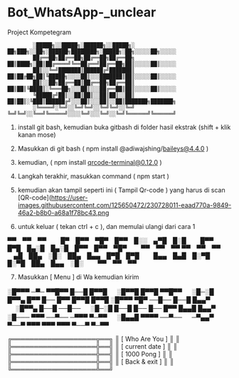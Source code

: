 # Bot_WhatsApp-_unclear
Project Kompetegram


            ░█████╗░░█████╗░██████╗░░█████╗░  ██╗███╗░░██╗░██████╗████████╗░█████╗░██╗░░░░░██╗░░░░░
            ██╔══██╗██╔══██╗██╔══██╗██╔══██╗  ██║████╗░██║██╔════╝╚══██╔══╝██╔══██╗██║░░░░░██║░░░░░
            ██║░░╚═╝███████║██████╔╝███████║  ██║██╔██╗██║╚█████╗░░░░██║░░░███████║██║░░░░░██║░░░░░
            ██║░░██╗██╔══██║██╔══██╗██╔══██║  ██║██║╚████║░╚═══██╗░░░██║░░░██╔══██║██║░░░░░██║░░░░░
            ╚█████╔╝██║░░██║██║░░██║██║░░██║  ██║██║░╚███║██████╔╝░░░██║░░░██║░░██║███████╗███████╗
            ░╚════╝░╚═╝░░╚═╝╚═╝░░╚═╝╚═╝░░╚═╝  ╚═╝╚═╝░░╚══╝╚═════╝░░░░╚═╝░░░╚═╝░░╚═╝╚══════╝╚══════╝

1. install git bash, kemudian buka gitbash di folder hasil ekstrak (shift + klik kanan mose)
2. Masukkan di git bash ( npm install @adiwajshing/baileys@4.4.0 )
3. kemudian, ( npm install qrcode-terminal@0.12.0 )
4. Langkah terakhir, masukkan command ( npm start )
5. kemudian akan tampil seperti ini ( Tampil Qr-code ) yang harus di scan
[QR-code](https://user-images.githubusercontent.com/125650472/230728011-eaad770a-9849-46a2-b8b0-a68a1f78bc43.png

6. untuk keluar ( tekan ctrl + c ), dan memulai ulangi dari cara 1


▀▀ ▀▀ ▀▀   █▀ █▀▀ ▀█▀ █▀▀ █░░ ▄▀█ █░█   █▀▀ █▀█ █▄░█ █▄░█ █▀▀ █▀▀ ▀█▀   ▀▀ ▀▀ ▀▀
▀▀ ▀▀ ▀▀   ▄█ ██▄ ░█░ ██▄ █▄▄ █▀█ █▀█   █▄▄ █▄█ █░▀█ █░▀█ ██▄ █▄▄ ░█░   ▀▀ ▀▀ ▀▀

7. Masukkan [ Menu ] di Wa kemudian kirim


░█▀▀▀ ─▀─ ▀▀█▀▀ █──█ █▀▀█ 　 ░█▀▀█ █▀▀█ ▀▀█▀▀ 　 ░█─░█ █▀▀▄ █▀▀ █── █▀▀ █▀▀█ █▀▀█ 
░█▀▀▀ ▀█▀ ──█── █──█ █▄▄▀ 　 ░█▀▀▄ █──█ ──█── 　 ░█─░█ █──█ █── █── █▀▀ █▄▄█ █▄▄▀ 
░█─── ▀▀▀ ──▀── ─▀▀▀ ▀─▀▀ 　 ░█▄▄█ ▀▀▀▀ ──▀── 　 ─▀▄▄▀ ▀──▀ ▀▀▀ ▀▀▀ ▀▀▀ ▀──▀ ▀─▀▀

╔═══════════════════╦══╗
║  [ Who Are You ]  ║  ║
╠═══════════════════╬══╣
║ [ current date  ] ║  ║
╠═══════════════════╬══╣
║ [  1000 Pong   ]  ║  ║
╠═══════════════════╬══╣
║ [ Back & exit  ]  ║  ║
╚═══════════════════╩══╝

